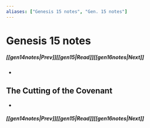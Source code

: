 ```yaml
---
aliases: ["Genesis 15 notes", "Gen. 15 notes"]
---
```

# Genesis 15 notes
##### <span class=arrow-left></span>[[gen14notes|Prev]]<span class=navigation-separator></span>[[gen15|Read]]<span class=navigation-separator></span>[[gen16notes|Next]]<span class=arrow-right></span>
- 
## The Cutting of the Covenant
- 
##### <span class=arrow-left></span>[[gen14notes|Prev]]<span class=navigation-separator></span>[[gen15|Read]]<span class=navigation-separator></span>[[gen16notes|Next]]<span class=arrow-right></span>